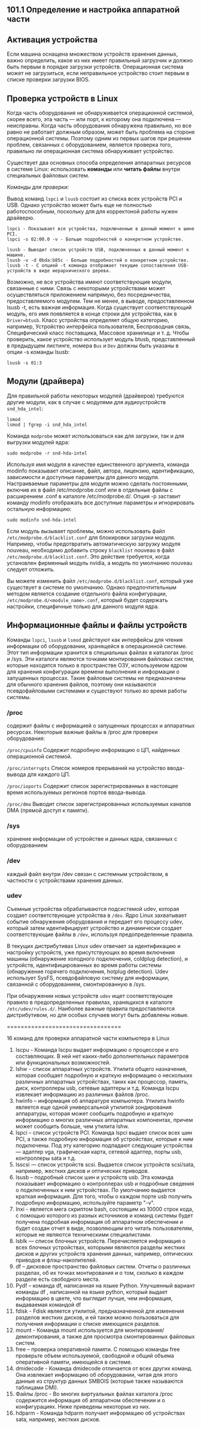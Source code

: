 ## 101.1 Определение и настройка аппаратной части

## Активация устройства

Если машина оснащена множеством устройств хранения данных, важно определить, какое из них имеет правильный загрузчик и должно быть первым в порядке загрузки устройств. Операционная система может не загрузиться, если неправильное устройство стоит первым в списке проверки загрузки BIOS.


## Проверка устройств в Linux

Когда часть оборудования не обнаруживается операционной системой, скорее всего, эта часть — или порт, к которому она подключена — неисправны. Когда часть оборудования обнаружена правильно, но все равно не работает должным образом, может быть проблема на стороне операционной системы. Поэтому одним из первых шагов при решении проблем, связанных с оборудованием, является проверка того, правильно ли операционная система обнаруживает устройство.

Существует два основных способа определения аппаратных ресурсов в системе Linux: использовать **команды** или **читать файлы** внутри специальных файловых систем.

_Команды для проверки:_

Вывод команд `lspci` и `lsusb` состоит из списка всех устройств PCI и USB. Однако устройство может быть еще не полностью работоспособным, поскольку для для корректоной работы нужен драйверю.

```
lspci - Показывает все устройства, подключенные в данный момент к шине PCI.
lspci -s 02:00.0 -v - Больше подробностей о конкретном устройстве.
```
```
lsusb - Выводит список устройств USB, подключенных в данный момент к машине.
lsusb -v -d 0bda:b85c - Больше подробностей о конкретном устройстве.
lsusb -t - С опцией -t команда отображает текущие сопоставления USB-устройств в виде иерархического дерева.
```

Возможно, не все устройства имеют соответствующие модули, связанные с ними. Связь с некоторыми устройствами может осуществляться приложением напрямую, без посредничества, предоставляемого модулем. Тем не менее, в выводе, предоставленном lsusb -t, есть важная информация. Когда существует соответствующий модуль, его имя появляется в конце строки для устройства, как в `Driver=btusb`. Класс устройства определяет общую категорию, например, Устройство интерфейса пользователя, Беспроводная связь, Специфический класс поставщика, Массовое хранилище и т. д. Чтобы проверить, какое устройство использует модуль btusb, представленный в предыдущем листинге, номера `Bus` и `Dev` должны быть указаны в опции -s команды lsusb:
```
lsusb -s 01:3
```

## Mодули (драйвера)

Для правильной работы некоторых модулей (драйверов) требуются другие модули, как в случае с модулями для аудиоустройств `snd_hda_intel`:
```
lsmod
lsmod | fgrep -i snd_hda_intel
```

Команда `modprobe` может использоваться как для загрузки, так и для выгрузки модулей ядра:
```
sudo modprobe -r snd-hda-intel
```

Используя имя модуля в качестве единственного аргумента, команда modinfo показывает описание, файл, автора, лицензию, идентификацию, зависимости и доступные параметры для данного модуля. Настраиваемые параметры для модуля можно сделать постоянными, включив их в файл /etc/modprobe.conf или в отдельные файлы с расширением .conf в каталоге /etc/modprobe.d/. Опция -p заставит команду modinfo отображать все доступные параметры и игнорировать остальную информацию:

```
sudo modinfo snd-hda-intel
```

Если модуль вызывает проблемы, можно использовать файл `/etc/modprobe.d/blacklist.conf` для блокировки загрузки модуля. Например, чтобы предотвратить автоматическую загрузку модуля nouveau, необходимо добавить строку `blacklist` nouveau в файл `/etc/modprobe.d/blacklist.conf`. Это действие требуется, когда установлен фирменный модуль nvidia, а модуль по умолчанию nouveau следует отложить.

Вы можете изменить файл `/etc/modprobe.d/blacklist.conf`, который уже существует в системе по умолчанию. Однако предпочтительным методом является создание отдельного файла конфигурации, `/etc/modprobe.d/<module_name>.conf`, который будет содержать настройки, специфичные только для данного модуля ядра.




## Информационные файлы и файлы устройств

Команды `lspci`, `lsusb` и `lsmod` действуют как интерфейсы для чтения информации об оборудовании, хранящейся в операционной системе. Этот тип информации хранится в специальных файлах в каталогах /proc и /sys. Эти каталоги являются точками монтирования файловых систем, которые находятся только в пространстве ОЗУ, используемом ядром для хранения конфигурации времени выполнения и информации о запущенных процессах. Такие файловые системы не предназначены для обычного хранения файлов, поэтому они называются псевдофайловыми системами и существуют только во время работы системы. 

### /proc
содержит файлы с информацией о запущенных процессах и аппаратных ресурсах. Некоторые важные файлы в /proc для проверки оборудования:

`/proc/cpuinfo`
Содержит подробную информацию о ЦП, найденных операционной системой.

`/proc/interrupts`
Список номеров прерываний на устройство ввода-вывода для каждого ЦП.

`/proc/ioports`
Содержит список зарегистрированных в настоящее время используемых регионов портов ввода-вывода.

`/proc/dma`
Выводит список зарегистрированных используемых каналов DMA (прямой доступ к памяти).


### /sys
хранение информации об устройстве и данных ядра, связанных с оборудованием


### /dev
каждый файл внутри /dev связан с системным устройством, в частности с устройствами хранения данных.


### udev
Съемные устройства обрабатываются подсистемой udev, которая создает соответствующие устройства в `/dev`. Ядро Linux захватывает событие обнаружения оборудования и передает его процессу udev, который затем идентифицирует устройство и динамически создает соответствующие файлы в `/dev`, используя предопределенные правила.

В текущих дистрибутивах Linux udev отвечает за идентификацию и настройку устройств, уже присутствующих во время включения машины (обнаружение холодного подключения, coldplug detection), и устройств, идентифицированных во время работы системы (обнаружение горячего подключения, hotplug detection). Udev использует SysFS, псевдофайловую систему для информации, связанной с оборудованием, смонтированную в /sys.

При обнаружении новых устройств `udev` ищет соответствующее правило в предопределенных правилах, хранящихся в каталоге `/etc/udev/rules.d/`. Наиболее важные правила предоставляются дистрибутивом, но для особых случаев могут быть добавлены новые.















=================================

16 команд для проверки аппаратной части компьютера в Linux

1. lscpu - Команда lscpu выдает информацию о процессоре и его составляющих. В ней нет каких-либо дополнительных параметров или функциональных возможностей.
2. lshw - список аппаратных устройств. Утилита общего назначения, которая сообщает подробную и краткую информацию о нескольких различных аппаратных устройствах, таких как процессор, память, диск, контроллеры usb, сетевые адаптеры и т.д. Команда lscpu извлекает информацию из различных файлов /proc.
3. hwinfo – информация об аппаратуре компьютера. Утилита hwinfo является еще одной универсальной утилитой зондирования аппаратуры, которая может сообщить подробную и краткую информацию о многих различных аппаратных компонентах, причем может сообщить больше, чем утилита lshw.
4. lspci – список устройств PCI. Команда lspci выдает список всех шин PCI, а также подробную информация об устройствах, которые к ним подключены. Под эту категорию подпадают следующие устройства — адаптер vga, графическая карта, сетевой адаптер, порты usb, контроллеры sata и т.д.
5. lsscsi — список устройств scsi. Выдается список устройств scsi/sata, например, жестких дисков и оптических приводов.
6. lsusb – подробный список шин и устройств usb. Эта команда показывает информацию о контроллерах usb и подробные сведения о подключенных к ним устройствах. По умолчанию выдается краткая информация. Для того, чтобы о каждом порте usb получить подробную информацию, используйте параметр "-v".
7. Inxi - является мега скриптом bash, состоящим из 10000 строк кода, с помощью которого из разных источников и команд системы будет получена подробная информация об аппаратном обеспечении и будет создан отчет в виде, позволяющим его читать пользователям, которые не являются техническими специалистами.
8. lsblk — список блочных устройств. Перечисляется информация о всех блочных устройствах, которыми являются разделы жестких дисков и других устройств хранения данных, например, оптических приводов и флэш-накопителей.
9. df – дисковое пространство файловых систем. Отчеты о различных разделах, об их точках монтирования и о том, сколько в каждом разделе есть свободного места.
10. Pydf – команда df, написанная на языке Python. Улучшенный вариант команды df , написанной на языке python, который выдает информацию в цвете, что выглядит лучше, чем информация, выдаваемая командой df
11. fdisk - Fdisk является утилитой, предназначенной для изменения разделов жестких дисков, и ей также можно пользоваться для получения информации о списке имеющихся разделов.
12. mount - Команда mount используется для монтирования/демонтирования, а также для просмотра смонтированных файловых систем.
13. free – проверка оперативной памяти. С помощью команды free проверьте объем используемой, свободной и общий объема оперативной памяти, имеющейся в системе.
14. dmidecode - Команда dmidecode отличается от всех других команд. Она извлекает информацию об оборудовании, читая для этого данные из структур данных SMBOIS (которые также называются таблицами DMI).
15. Файлы /proc - Во многих виртуальных файлах каталога /proc содержится информация об аппаратном обеспечении и о конфигурациях. Ниже приведены некоторые из них.
16. hdparm - Команда hdparm получает информацию об устройствах sata, например, жестких дисков.
